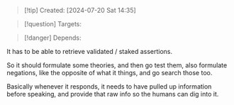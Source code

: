 
>[!tip] Created: [2024-07-20 Sat 14:35]

>[!question] Targets: 

>[!danger] Depends: 

It has to be able to retrieve validated / staked assertions.

So it should formulate some theories, and then go test them, also formulate negations, like the opposite of what it things, and go search those too.

Basically whenever it responds, it needs to have pulled up information before speaking, and provide that raw info so the humans can dig into it.